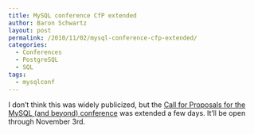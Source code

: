 ```yaml
---
title: MySQL conference CfP extended
author: Baron Schwartz
layout: post
permalink: /2010/11/02/mysql-conference-cfp-extended/
categories:
  - Conferences
  - PostgreSQL
  - SQL
tags:
  - mysqlconf
---
```

I don&#8217;t think this was widely publicized, but the [Call for Proposals for the MySQL (and beyond) conference][1] was extended a few days. It&#8217;ll be open through November 3rd.

 [1]: http://en.oreilly.com/mysql2011/user/proposal/propose/cfp/126